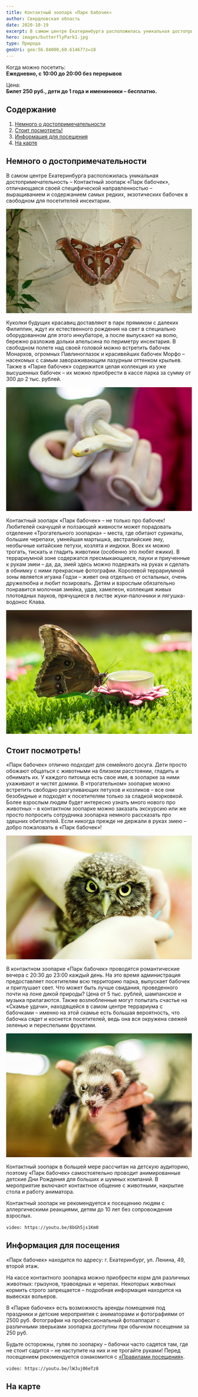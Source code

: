```yaml
---
title: Контактный зоопарк «Парк бабочек»
author: Свердловская область
date: 2020-10-19
excerpt: В самом центре Екатеринбурга расположилась уникальная достопримечательность – Контактный зоопарк «Парк бабочек», отличающаяся своей специфической направленностью – выращиванием и содержанием самых редких, экзотических бабочек в свободном для посетителей инсектарии. 
hero: images/butterflyPark1.jpg
type: Природа
geoUri: geo:56.84000,60.61467?z=18
---
```

Когда можно посетить:  
**Ежедневно, с 10:00 до 20:00 без перерывов**

Цена:  
**Билет 250 руб., дети до 1 года и именинники – бесплатно.**

## Содержание
1. [Немного о достопримечательности](#немного-о-достопримечательности)
2. [Стоит посмотреть!](#стоит-посмотреть)
3. [Информация для посещения](#информация-для-посещения)
3. [На карте](#на-карте)

## Немного о достопримечательности
В самом центре Екатеринбурга расположилась уникальная достопримечательность – Контактный зоопарк «Парк бабочек», отличающаяся своей специфической направленностью – выращиванием и содержанием самых редких, экзотических бабочек в свободном для посетителей инсектарии. 

![Трогательный зоопарк "Парк бабочек", Павлиноглазка Аттакус Атлас](images/parkbabochekekb2.jpg "Павлиноглазка Аттакус Атлас. Источник vk.com/parkbabochekekb")

Куколки будущих красавиц доставляют в парк прямиком с далеких Филиппин, ждут их естественного рождения на свет в специально оборудованном для этого инкубаторе, а после выпускают на волю, бережно разложив дольки апельсина по периметру инсектария. В свободном полете над своей головой можно встретить бабочек Монархов, огромных Павлиноглазок и красивейших бабочек Морфо – насекомых с самым завораживающим лазурным оттенком крыльев. Также в «Парке бабочек» содержится целая коллекция из уже высушенных бабочек – их можно приобрести в кассе парка за сумму от 300 до 2 тыс. рублей.

![Трогательный зоопарк "Парк бабочек", Малочешуйчетый полоз Белоснежка](images/parkbabochekekb1.jpg "Малочешуйчетый полоз Белоснежка. Источник vk.com/parkbabochekekb")

Контактный зоопарк «Парк бабочек» – не только про бабочек! Любителей скачущей и ползающей живности может порадовать отделение «Трогательного зоопарка» – места, где обитают сурикаты, большие черепахи, умнейшая мартышка, австралийские эму, необычные китайские петухи, козлята и индюки. Всех их можно трогать, тискать и гладить животики (особенно это любят ежики). В террариумной зоне содержатся пресмыкающиеся, пауки и приученные к рукам змеи – да, да, змей здесь можно подержать на руках и сделать в обнимку с ними прекрасные фотографии. Королевой террариумной зоны является игуана Годзи – живет она отдельно от остальных, очень дружелюбна и любит позировать. Детям и взрослым обязательно понравится молочная змейка, удав, хамелеон, коллекция живых плотоядных пауков, прячущиеся в листве жуки-палочники и лягушка-водонос Клава.

![Трогательный зоопарк "Парк бабочек", Бабочка Голубая Морфа](images/parkbabochekekb.jpg "Бабочка Голубая Морфа. Источник vk.com/parkbabochekekb")

## Стоит посмотреть!
«Парк бабочек» отлично подходит для семейного досуга. Дети просто обожают общаться с животными на близком расстоянии, гладить и обнимать их. У каждого питомца есть свое имя, в зоопарке за ними ухаживают и чистят домики. В «трогательном» зоопарке можно встретить свободно разгуливающих петухов и козликов – все они безобидные и подходят к посетителям только за сладкой морковкой. Более взрослым людям будет интересно узнать много нового про животных – в контактном зоопарке можно заказать экскурсию или же просто попросить сотрудника зоопарка немного рассказать про здешних обитателей. Если никогда прежде не держали в руках змею – добро пожаловать в «Парк бабочек»!

![Трогательный зоопарк "Парк бабочек", Сыч](images/parkbabochekekb3.jpg "Сыч Соломон. Источник vk.com/parkbabochekekb")

В контактном зоопарке «Парк бабочек» проводятся романтические вечера с 20:30 до 23:00 каждый день. На это время администрация предоставляет посетителям всю территорию парка, выпускает бабочек и приглушает свет. Что может быть лучше свидания, проведенного почти на лоне дикой природы? Цена от 5 тыс. рублей, шампанское и музыка прилагаются. Также возлюбленные могут попытать счастье на «Скамье удачи», находящейся в самом центре террариума с бабочками – именно на этой скамье есть большая вероятность, что бабочка сядет и коснется посетителей, ведь она вся окружена свежей зеленью и переспелыми фруктами.

![Трогательный зоопарк "Парк бабочек", Харек](images/parkbabochekekb4.jpg "Харек Зайка. Источник vk.com/parkbabochekekb")

Контактный зоопарк в большей мере рассчитан на детскую аудиторию, поэтому «Парк бабочек» самостоятельно проводит анимированные детские Дни Рождения для больших и шумных компаний. В мероприятие включают контактное общение с животными, накрытие стола и работу аниматора.

Контактный зоопарк не рекомендуется к посещению людям с аллергическими реакциями, детям до 10 лет без сопровождения взрослых.

`video: https://youtu.be/8bGh5js1Km0`
 
## Информация для посещения
«Парк бабочек» находится по адресу: г. Екатеринбург, ул. Ленина, 49, второй этаж.

На кассе контактного зоопарка можно приобрести корм для различных животных: грызунов, травоядных и черепах. Некоторых животных кормить строго запрещается – подробная информация находится на вывесках вольеров.

В «Парке бабочек» есть возможность аренды помещения под праздники и детские мероприятия с аниматорами и фотографиями от 2500 руб. Фотографии на профессиональный фотоаппарат с различными зверьками зоопарка доступны при обычном посещении за 250 руб.

Будьте осторожны, гуляя по зоопарку – бабочки часто садятся там, где не стоит садится – не наступите на них и не трогайте руками! Перед посещением рекомендуется ознакомится с [«Правилами посещения»](http://bater.ru/o-parke-babochek/pravila-posescheniya/).

`video: https://youtu.be/lWJuj06eTz8`

## На карте